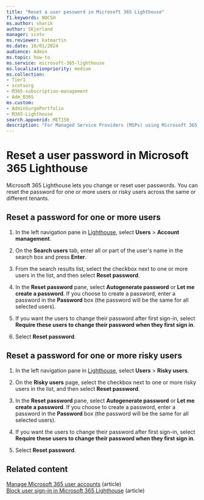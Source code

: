 ```yaml
---
title: "Reset a user password in Microsoft 365 Lighthouse"
f1.keywords: NOCSH
ms.author: sharik
author: SKjerland
manager: scotv
ms.reviewer: katmartin
ms.date: 10/01/2024
audience: Admin
ms.topic: how-to
ms.service: microsoft-365-lighthouse
ms.localizationpriority: medium
ms.collection:
- Tier1
- scotvorg
- M365-subscription-management
- Adm_O365
ms.custom:
- AdminSurgePortfolio
- M365-Lighthouse                         
search.appverid: MET150
description: "For Managed Service Providers (MSPs) using Microsoft 365 Lighthouse, learn how to reset a password for a single user or for multiple risky users across different tenants."
---
```


# Reset a user password in Microsoft 365 Lighthouse

Microsoft 365 Lighthouse lets you change or reset user passwords. You can reset the password for one or more users or risky users across the same or different tenants.

## Reset a password for one or more users

1. In the left navigation pane in <a href="https://go.microsoft.com/fwlink/p/?linkid=2168110" target="_blank">Lighthouse</a>, select **Users** > **Account management**.

2. On the **Search users** tab, enter all or part of the user's name in the search box and press **Enter**.

3. From the search results list, select the checkbox next to one or more users in the list, and then select **Reset password**.

4. In the **Reset password** pane, select **Autogenerate password** or **Let me create a password**. If you choose to create a password, enter a password in the **Password** box (the password will be the same for all selected users).

6. If you want the users to change their password after first sign-in, select **Require these users to change their password when they first sign in**.

7. Select **Reset password**.

## Reset a password for one or more risky users

1. In the left navigation pane in <a href="https://go.microsoft.com/fwlink/p/?linkid=2168110" target="_blank">Lighthouse</a>, select **Users** > **Risky users**.

2. On the **Risky users** page, select the checkbox next to one or more risky users in the list, and then select **Reset password**.

4. In the **Reset password** pane, select **Autogenerate password** or **Let me create a password**. If you choose to create a password, enter a password in the **Password** box (the password will be the same for all selected users).

5. If you want the users to change their password after first sign-in, select **Require these users to change their password when they first sign in**.

5. Select **Reset password**.

## Related content

[Manage Microsoft 365 user accounts](../enterprise/manage-microsoft-365-accounts.md) (article)\
[Block user sign-in in Microsoft 365 Lighthouse](m365-lighthouse-block-user-signin.md) (article)
